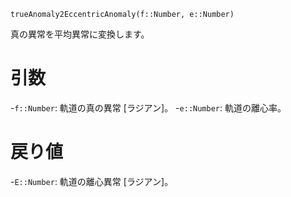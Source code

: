 ```
trueAnomaly2EccentricAnomaly(f::Number, e::Number)
```

真の異常を平均異常に変換します。

# 引数

-`f::Number`: 軌道の真の異常 [ラジアン]。 -`e::Number`: 軌道の離心率。

# 戻り値

-`E::Number`: 軌道の離心異常 [ラジアン]。
